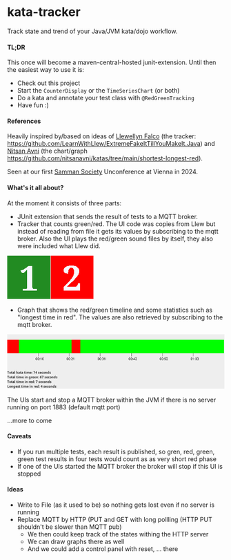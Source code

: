 # kata-tracker

Track state and trend of your Java/JVM kata/dojo workflow. 

#### TL;DR
This once will become a maven-central-hosted junit-extension. Until then the easiest way to use it is: 
- Check out this project
- Start the ```CounterDisplay``` or the ```TimeSeriesChart``` (or both)
- Do a kata and annotate your test class with ```@RedGreenTracking```
- Have fun :)

#### References
Heavily inspired by/based on ideas of [Llewellyn Falco](https://github.com/isidore) (the tracker: https://github.com/LearnWithLlew/ExtremeFakeItTillYouMakeIt.Java) 
and [Nitsan Avni](https://github.com/nitsanavni) (the chart/graph https://github.com/nitsanavni/katas/tree/main/shortest-longest-red). 

Seen at our first [Samman Society](https://www.sammancoaching.org/) Unconference at Vienna in 2024. 

#### What's it all about? 
At the moment it consists of three parts: 
- JUnit extension that sends the result of tests to a MQTT broker. 
- Tracker that counts green/red. The UI code was copies from Llew but instead of reading from file it gets its values by subscribing to the mqtt broker. Also the UI plays the red/green sound files by itself, they also were included what Llew did. 

![tracker](https://raw.githubusercontent.com/pfichtner/kata-tracker/main/src/test/resources/org/counterdisplay/CounterDisplayTest.oneToTwo.Linux.approved.png)
- Graph that shows the red/green timeline and some statistics such as "longest time in red". The values are also retrieved by subscribing to the mqtt broker. 

![chart](https://raw.githubusercontent.com/pfichtner/kata-tracker/main/src/test/resources/com/github/pfichtner/samman/kata/chart/TimeSeriesChartTest.withData.Linux.approved.png)

The UIs start and stop a MQTT broker within the JVM if there is no server running on port 1883 (default mqtt port)

...more to come


#### Caveats
- If you run multiple tests, each result is published, so gren, red, green, green test results in four tests would count as as very short red phase
- If one of the UIs started the MQTT broker the broker will stop if this UI is stopped

#### Ideas
- Write to File (as it used to be) so nothing gets lost even if no server is running
- Replace MQTT by HTTP (PUT and GET with long pollling (HTTP PUT shouldn't be slower than MQTT pub)
  - We then could keep track of the states withing the HTTP server
  - We can draw graphs there as well
  - And we could add a control panel with reset, ... there
